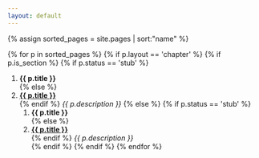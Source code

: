 ```yaml
---
layout: default
---
```


{% assign sorted_pages = site.pages | sort:"name" %}

{% for p in sorted_pages %}
    {% if p.layout == 'chapter' %}
        {% if p.is_section %}
            {% if p.status == 'stub' %}
1. **{{ p.title }}**<br>{% else %}
1. **<a class="chapter-link" href="{{ site.baseurl }}{{ p.url }}">{{ p.title }}</a>**<br>{% endif %}
    <em>{{ p.description }}</em>
        {% else %}
            {% if p.status == 'stub' %}
    1. **{{ p.title }}**<br>{% else %}
    1. **<a class="chapter-link" href="{{ site.baseurl }}{{ p.url }}">{{ p.title }}</a>**<br>{% endif %}
        <em>{{ p.description }}</em>        
        {% endif %} <!-- p.is_section -->
    {% endif %} <!-- p.layout == 'chapter' -->
{% endfor %}
